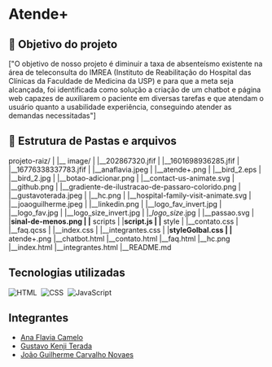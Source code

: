 # Atende+

## :dart: Objetivo do projeto

["O objetivo de nosso projeto é diminuir a taxa de absenteísmo existente na área de teleconsulta do IMREA (Instituto de Reabilitação do Hospital das Clínicas da Faculdade de Medicina da USP) e para que a meta seja alcançada, foi identificada como solução a criação de um chatbot e página web capazes de auxiliarem o paciente em diversas tarefas e que atendam o usuário quanto a usabilidade experiência, conseguindo atender as demandas necessitadas"]

## :file_folder: Estrutura de Pastas e arquivos

projeto-raiz/
|
|__ image/
|  |__202867320.jfif
|  |__1601698936285.jfif
|  |__16776338337783.jfif
|  |__anaflavia.jpeg
|  |__atende+.png
|  |__bird_2.eps
|  |__bird_2.jpg
|  |__botao-adicionar.png
|  |__contact-us-animate.svg
|  |__github.png
|  |__gradiente-de-ilustracao-de-passaro-colorido.png
|  |__gustavoterada.jpeg
|  |__hc.png
|  |__hospital-family-visit-animate.svg
|  |__joaoguilherme.jpeg
|  |__linkedin.png
|  |__logo_fav_invert.jpg
|  |__logo_fav.jpg
|  |__logo_size_invert.jpg
|  |__logo_size_.jpg
|  |__passao.svg
|  |__sinal-de-menos.png
|
|__ scripts
|  |__script.js
|
|__ style
|  |__contato.css
|  |__faq.qcss
|  |__index.css
|  |__integrantes.css
|  |__styleGolbal.css
|
|__ atende+.png
|__chatbot.html
|__contato.html
|__faq.html
|__hc.png
|__index.html
|__integrantes.html
|__README.md

## Tecnologias utilizadas

![HTML](https://img.shields.io/badge/HTML5-E34F26?style=for-the-badge&logo=html5&logoColor=white)&nbsp;
![CSS](https://img.shields.io/badge/CSS3-1572B6?style=for-the-badge&logo=css3&logoColor=white)&nbsp;
![JavaScript](https://img.shields.io/badge/JavaScript-F7DF1E?style=for-the-badge&logo=javascript&logoColor=black)&nbsp;

## Integrantes

- [Ana Flavia Camelo](https://github.com/afcamelo)
- [Gustavo Kenji Terada](https://github.com/Gkenji110)
- [João Guilherme Carvalho Novaes](https://github.com/JoaoGuiNovaes)

